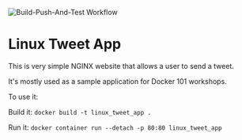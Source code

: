 ![Build-Push-And-Test Workflow](https://github.com/lagoaresti/cas/actions/workflows/build-push-and-deploy.yml/badge.svg)
# Linux Tweet App

This is very simple NGINX website that allows a user to send a tweet. 

It's mostly used as a sample application for Docker 101 workshops. 

To use it:

Build it:
`docker build -t linux_tweet_app .`

Run it:
`docker container run --detach -p 80:80 linux_tweet_app`

